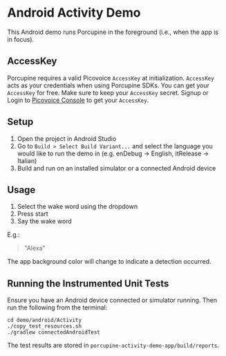 # Android Activity Demo

This Android demo runs Porcupine in the foreground (i.e., when the app is in focus).

## AccessKey

Porcupine requires a valid Picovoice `AccessKey` at initialization. `AccessKey` acts as your credentials when using Porcupine SDKs.
You can get your `AccessKey` for free. Make sure to keep your `AccessKey` secret.
Signup or Login to [Picovoice Console](https://console.picovoice.ai/) to get your `AccessKey`.

## Setup

1. Open the project in Android Studio
2. Go to `Build > Select Build Variant...` and select the language you would like to run the demo in (e.g. enDebug -> English, itRelease -> Italian)
3. Build and run on an installed simulator or a connected Android device

## Usage

1. Select the wake word using the dropdown
2. Press start
3. Say the wake word

E.g.:

> "Alexa"

The app background color will change to indicate a detection occurred.

## Running the Instrumented Unit Tests

Ensure you have an Android device connected or simulator running. Then run the following from the terminal:

```console
cd demo/android/Activity
./copy_test_resources.sh
./gradlew connectedAndroidTest
```

The test results are stored in `porcupine-activity-demo-app/build/reports`.